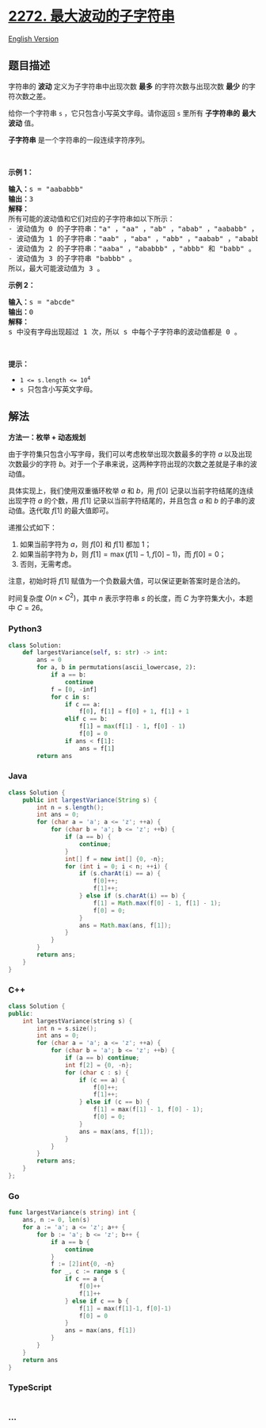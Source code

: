# [2272. 最大波动的子字符串](https://leetcode.cn/problems/substring-with-largest-variance)

[English Version](/solution/2200-2299/2272.Substring%20With%20Largest%20Variance/README_EN.md)

## 题目描述

<!-- 这里写题目描述 -->

<p>字符串的 <strong>波动</strong>&nbsp;定义为子字符串中出现次数 <strong>最多</strong>&nbsp;的字符次数与出现次数 <strong>最少</strong>&nbsp;的字符次数之差。</p>

<p>给你一个字符串&nbsp;<code>s</code>&nbsp;，它只包含小写英文字母。请你返回 <code>s</code>&nbsp;里所有 <strong>子字符串的</strong>&nbsp;<strong>最大波动</strong>&nbsp;值。</p>

<p><strong>子字符串</strong> 是一个字符串的一段连续字符序列。</p>

<p>&nbsp;</p>

<p><strong>示例 1：</strong></p>

<pre>
<b>输入：</b>s = "aababbb"
<b>输出：</b>3
<strong>解释：</strong>
所有可能的波动值和它们对应的子字符串如以下所示：
- 波动值为 0 的子字符串："a" ，"aa" ，"ab" ，"abab" ，"aababb" ，"ba" ，"b" ，"bb" 和 "bbb" 。
- 波动值为 1 的子字符串："aab" ，"aba" ，"abb" ，"aabab" ，"ababb" ，"aababbb" 和 "bab" 。
- 波动值为 2 的子字符串："aaba" ，"ababbb" ，"abbb" 和 "babb" 。
- 波动值为 3 的子字符串 "babbb" 。
所以，最大可能波动值为 3 。
</pre>

<p><strong>示例 2：</strong></p>

<pre>
<b>输入：</b>s = "abcde"
<b>输出：</b>0
<strong>解释：</strong>
s 中没有字母出现超过 1 次，所以 s 中每个子字符串的波动值都是 0 。
</pre>

<p>&nbsp;</p>

<p><strong>提示：</strong></p>

<ul>
	<li><code>1 &lt;= s.length &lt;= 10<sup>4</sup></code></li>
	<li><code>s</code>&nbsp; 只包含小写英文字母。</li>
</ul>

## 解法

<!-- 这里可写通用的实现逻辑 -->

**方法一：枚举 + 动态规划**

由于字符集只包含小写字母，我们可以考虑枚举出现次数最多的字符 $a$ 以及出现次数最少的字符 $b$。对于一个子串来说，这两种字符出现的次数之差就是子串的波动值。

具体实现上，我们使用双重循环枚举 $a$ 和 $b$，用 $f[0]$ 记录以当前字符结尾的连续出现字符 $a$ 的个数，用 $f[1]$ 记录以当前字符结尾的，并且包含 $a$ 和 $b$ 的子串的波动值。迭代取 $f[1]$ 的最大值即可。

递推公式如下：

1. 如果当前字符为 $a$，则 $f[0]$ 和 $f[1]$ 都加 $1$；
1. 如果当前字符为 $b$，则 $f[1]=\max(f[1]-1, f[0]-1)$，而 $f[0]=0$；
1. 否则，无需考虑。

注意，初始时将 $f[1]$ 赋值为一个负数最大值，可以保证更新答案时是合法的。

时间复杂度 $O(n\times C^2)$，其中 $n$ 表示字符串 $s$ 的长度，而 $C$ 为字符集大小，本题中 $C=26$。

<!-- tabs:start -->

### **Python3**

<!-- 这里可写当前语言的特殊实现逻辑 -->

```python
class Solution:
    def largestVariance(self, s: str) -> int:
        ans = 0
        for a, b in permutations(ascii_lowercase, 2):
            if a == b:
                continue
            f = [0, -inf]
            for c in s:
                if c == a:
                    f[0], f[1] = f[0] + 1, f[1] + 1
                elif c == b:
                    f[1] = max(f[1] - 1, f[0] - 1)
                    f[0] = 0
                if ans < f[1]:
                    ans = f[1]
        return ans
```

### **Java**

<!-- 这里可写当前语言的特殊实现逻辑 -->

```java
class Solution {
    public int largestVariance(String s) {
        int n = s.length();
        int ans = 0;
        for (char a = 'a'; a <= 'z'; ++a) {
            for (char b = 'a'; b <= 'z'; ++b) {
                if (a == b) {
                    continue;
                }
                int[] f = new int[] {0, -n};
                for (int i = 0; i < n; ++i) {
                    if (s.charAt(i) == a) {
                        f[0]++;
                        f[1]++;
                    } else if (s.charAt(i) == b) {
                        f[1] = Math.max(f[0] - 1, f[1] - 1);
                        f[0] = 0;
                    }
                    ans = Math.max(ans, f[1]);
                }
            }
        }
        return ans;
    }
}
```

### **C++**

```cpp
class Solution {
public:
    int largestVariance(string s) {
        int n = s.size();
        int ans = 0;
        for (char a = 'a'; a <= 'z'; ++a) {
            for (char b = 'a'; b <= 'z'; ++b) {
                if (a == b) continue;
                int f[2] = {0, -n};
                for (char c : s) {
                    if (c == a) {
                        f[0]++;
                        f[1]++;
                    } else if (c == b) {
                        f[1] = max(f[1] - 1, f[0] - 1);
                        f[0] = 0;
                    }
                    ans = max(ans, f[1]);
                }
            }
        }
        return ans;
    }
};
```

### **Go**

```go
func largestVariance(s string) int {
	ans, n := 0, len(s)
	for a := 'a'; a <= 'z'; a++ {
		for b := 'a'; b <= 'z'; b++ {
			if a == b {
				continue
			}
			f := [2]int{0, -n}
			for _, c := range s {
				if c == a {
					f[0]++
					f[1]++
				} else if c == b {
					f[1] = max(f[1]-1, f[0]-1)
					f[0] = 0
				}
				ans = max(ans, f[1])
			}
		}
	}
	return ans
}
```

### **TypeScript**

```ts

```

### **...**

```

```

<!-- tabs:end -->
